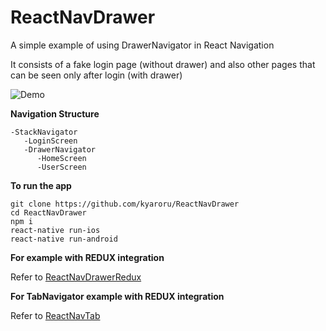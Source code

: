 # ReactNavDrawer

A simple example of using DrawerNavigator in React Navigation

It consists of a fake login page (without drawer) and also other pages that can be seen only after login (with drawer)

![Demo](http://g.recordit.co/PqmAGEZiYx.gif)

**Navigation Structure**
```
-StackNavigator
   -LoginScreen
   -DrawerNavigator
      -HomeScreen
      -UserScreen
```

**To run the app**
```
git clone https://github.com/kyaroru/ReactNavDrawer
cd ReactNavDrawer
npm i
react-native run-ios
react-native run-android
```

**For example with REDUX integration**

Refer to [ReactNavDrawerRedux](https://github.com/kyaroru/ReactNavDrawerRedux)

**For TabNavigator example with REDUX integration**

Refer to [ReactNavTab](https://github.com/kyaroru/ReactNavTab)